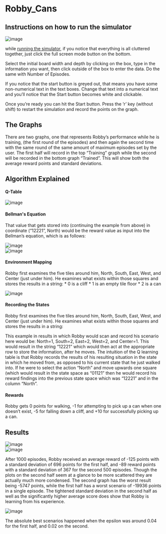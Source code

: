 # Robby_Cans

## Instructions on how to run the simulator

<img src="https://raw.githubusercontent.com/williammcintosh/Robby_Cans/main/images/Robby_enlarge_button.png" alt="image" style="display:block;">

while [running the simulator](https://bridgeworxgames.com/Robby_Cans/), if you notice that everything is all cluttered together, just click the full screen mode button on the bottom.

Select the initial board width and depth by clicking on the box, type in the information you want, then click outside of the box to enter the data. Do the same with Number of Episodes.

If you notice that the start button is greyed out, that means you have some non-numerical text in the text boxes. Change that text into a numerical text and you’ll notice that the Start button becomes white and clickable.

Once you’re ready you can hit the Start button. Press the ‘r’ key (without shift) to restart the simulation and record the points on the graph.

## The Graphs
There are two graphs, one that represents Robby’s performance while he is training, (the first round of the episodes) and then again the second time with the same round of the same amount of maximum episodes set by the user. The first half will record in the top “Training” graph while the second will be recorded in the bottom graph “Trained”. This will show both the average reward points and standard deviations.

## Algorithm Explained

#### Q-Table

<img src="https://github.com/williammcintosh/Robby_Cans/blob/main/images/Qtable_columns_rows.png" alt="image" style="display:block;">

#### Bellman's Equation

That value that gets stored into (continuing the example from above) in coordinate (“12221”, North) would be the reward value as input into the Bellman’s equation, which is as follows:

<img src="https://github.com/williammcintosh/Robby_Cans/blob/main/images/Bellmans_equation.png?raw=true" alt="image" style="display:block;">

<img src="https://github.com/williammcintosh/Robby_Cans/blob/main/images/Robby_values.png?raw=true" alt="image" style="display:block;">

#### Environment Mapping

Robby first examines the five tiles around him, North, South, East, West, and Center (just under him).
He examines what exists within those squares and stores the results in a string:
    *   0 is a cliff
    *   1 is an empty tile floor
    *   2 is a can

<img src="https://github.com/williammcintosh/Robby_Cans/blob/main/images/Robby_mapping.png?raw=true" alt="image" style="display:block;">

#### Recording the States

Robby first examines the five tiles around him, North, South, East, West, and Center (just under him). He examines what exists within those squares and stores the results in a string:

This example in  results in which Robby would scan and record his scenario here would be: North=1, South=2, East=2, West=2, and Center=1. This would result in the string “12221” which would then act at the appropriate row to store the information, after he moves.
The intuition of the Q learning table is that Robby records the results of his resulting situation in the state in which he moved from, as opposed to his current state that he just walked into. If he were to select the action “North” and move upwards one square (which would result in the state space as “01121” then he would record his reward findings into the previous state space which was “12221” and in the column “North”.

#### Rewards

Robby gets 0 points for walking, -1 for attempting to pick up a can when one doesn’t exist, -5 for falling down a cliff, and +10 for successfully picking up a can.

## Results

<img src="https://github.com/williammcintosh/Robby_Cans/blob/main/images/Robby_plot_first.png?raw=true" alt="image" style="display:block;">

<img src="https://github.com/williammcintosh/Robby_Cans/blob/main/images/Robby_plot_second.png?raw=true" alt="image" style="display:block;">


After 1000 episodes, Robby received an average reward of -125 points with a standard deviation of 696 points for the first half, and -89 reward points with a standard deviation of 367 for the second 500 episodes. Though the plots on the second half seem at a glance to be more scattered they are actually much more condensed. The second graph has the worst result being -5747 points, while the first half has a worst scenario of -19936 points in a single episode. The tightened standard deviation in the second half as well as the significantly higher average score does show that Robby is learning from his experience.

<img src="https://github.com/williammcintosh/Robby_Cans/blob/main/images/Minutes_per_episode.png?raw=true" alt="image" style="display:block;">

The absolute best scenarios happened when the epsilon was around 0.04 for the first half, and 0.02 on the second.

